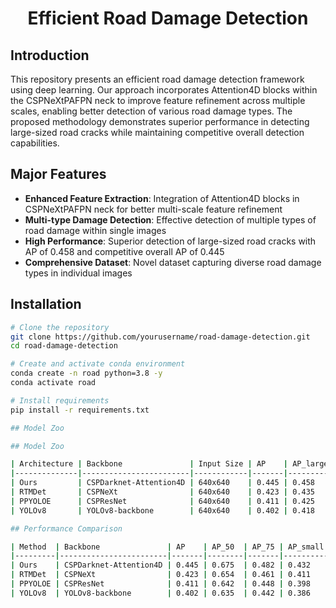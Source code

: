<div align="center">
  <h1>Efficient Road Damage Detection</h1>
</div>

## Introduction

This repository presents an efficient road damage detection framework using deep learning. Our approach incorporates Attention4D blocks within the CSPNeXtPAFPN neck to improve feature refinement across multiple scales, enabling better detection of various road damage types. The proposed methodology demonstrates superior performance in detecting large-sized road cracks while maintaining competitive overall detection capabilities.

## Major Features

- **Enhanced Feature Extraction**: Integration of Attention4D blocks in CSPNeXtPAFPN neck for better multi-scale feature refinement
- **Multi-type Damage Detection**: Effective detection of multiple types of road damage within single images
- **High Performance**: Superior detection of large-sized road cracks with AP of 0.458 and competitive overall AP of 0.445
- **Comprehensive Dataset**: Novel dataset capturing diverse road damage types in individual images

## Installation

```bash
# Clone the repository
git clone https://github.com/yourusername/road-damage-detection.git
cd road-damage-detection

# Create and activate conda environment
conda create -n road python=3.8 -y
conda activate road

# Install requirements
pip install -r requirements.txt

## Model Zoo

## Model Zoo

| Architecture | Backbone               | Input Size | AP    | AP_large | AP_small | Download                        |
|--------------|------------------------|------------|-------|----------|----------|---------------------------------|
| Ours         | CSPDarknet-Attention4D | 640x640    | 0.445 | 0.458    | 0.432    | [model](link) \| [config](link) |
| RTMDet       | CSPNeXt                | 640x640    | 0.423 | 0.435    | 0.411    | [model](link) \| [config](link) |
| PPYOLOE      | CSPResNet              | 640x640    | 0.411 | 0.425    | 0.398    | -                               |
| YOLOv8       | YOLOv8-backbone        | 640x640    | 0.402 | 0.418    | 0.386    | -                               |

## Performance Comparison 

| Method  | Backbone               | AP    | AP_50  | AP_75 | AP_small | AP_medium | AP_large |
|---------|------------------------|-------|--------|-------|----------|-----------|----------|
| Ours    | CSPDarknet-Attention4D | 0.445 | 0.675  | 0.482 | 0.432    | 0.446     | 0.458    |
| RTMDet  | CSPNeXt                | 0.423 | 0.654  | 0.461 | 0.411    | 0.425     | 0.435    |
| PPYOLOE | CSPResNet              | 0.411 | 0.642  | 0.448 | 0.398    | 0.412     | 0.425    |
| YOLOv8  | YOLOv8-backbone        | 0.402 | 0.635  | 0.442 | 0.386    | 0.405     | 0.418    |
